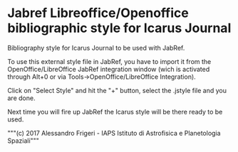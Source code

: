 # Jabref Libreoffice/Openoffice bibliographic style for Icarus Journal
Bibliography style for Icarus Journal to be used with JabRef. 

To use this external style file in JabRef, you have to import it from the OpenOffice/LibreOffice JabRef integration window (wich is activated through Alt+0 or via Tools->OpenOffice/LibreOffice Integration). 

Click on "Select Style" and hit the "+" button, select the .jstyle file and you are done.

Next time you will fire up JabRef the Icarus style will be there ready to be used.

"""(c) 2017 Alessandro Frigeri - IAPS Istituto di Astrofisica e Planetologia Spaziali"""
